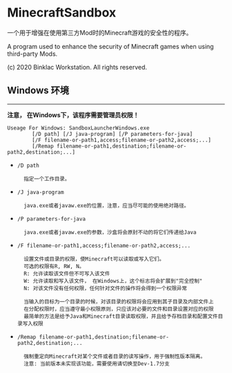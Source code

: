 # MinecraftSandbox
一个用于增强在使用第三方Mod时的Minecraft游戏的安全性的程序。

A program used to enhance the security of Minecraft games when using third-party Mods.



(c) 2020 Binklac Workstation. All rights reserved.


## Windows 环境
---

**注意， 在Windows下，该程序需要管理员权限！**

```
Useage For Windows: SandboxLauncherWindows.exe
        [/D path] [/J java-program] [/P parameters-for-java]
        [/F filename-or-path1,access;filename-or-path2,access;...]
        [/Remap filename-or-path1,destination;filename-or-path2,destination;...]
```


- ```/D path ```

        指定一个工作目录。

- ```/J java-program```

        java.exe或者javaw.exe的位置，注意，应当尽可能的使用绝对路径。

- ```/P parameters-for-java```      

        java.exe或者javaw.exe的参数，沙盒将会原封不动的将它们传递给Java

- ```/F filename-or-path1,access;filename-or-path2,access;...```

        设置文件或目录的权限，使Minecraft可以读取或写入它们。
        可选的权限有R, RW, N。
        R: 允许读取该文件但不可写入该文件
        W: 允许读取和写入该文件， 在Windows上，这个标志将会扩展到"完全控制"
        N: 对该文件没有任何权限，任何针对文件的操作将会得到一个权限异常

        当输入的目标为一个目录的时候，对该目录的权限将会应用到其子目录及内部文件上
        在分配权限时，应当遵守最小权限原则，只应该对必要的文件和目录设置对应的权限
        最简单的方法是给予Java和Minecraft目录读取权限，并且给予存档目录和配置文件目录写入权限

- ```/Remap filename-or-path1,destination;filename-or-path2,destination;...```

        强制重定向Minecraft对某个文件或者目录的读写操作，用于强制性版本隔离。
        注意: 当前版本未实现该功能，需要使用请切换至Dev-1.7分支
